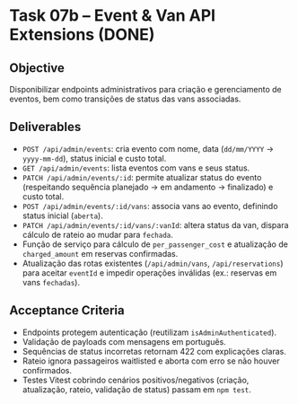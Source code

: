 # Task 07b – Event & Van API Extensions (DONE)

## Objective
Disponibilizar endpoints administrativos para criação e gerenciamento de eventos, bem como transições de status das vans associadas.

## Deliverables
- `POST /api/admin/events`: cria evento com nome, data (`dd/mm/YYYY` → `yyyy-mm-dd`), status inicial e custo total.
- `GET /api/admin/events`: lista eventos com vans e seus status.
- `PATCH /api/admin/events/:id`: permite atualizar status do evento (respeitando sequência planejado → em andamento → finalizado) e custo total.
- `POST /api/admin/events/:id/vans`: associa vans ao evento, definindo status inicial (`aberta`).
- `PATCH /api/admin/events/:id/vans/:vanId`: altera status da van, dispara cálculo de rateio ao mudar para `fechada`.
- Função de serviço para cálculo de `per_passenger_cost` e atualização de `charged_amount` em reservas confirmadas.
- Atualização das rotas existentes (`/api/admin/vans`, `/api/reservations`) para aceitar `eventId` e impedir operações inválidas (ex.: reservas em vans `fechadas`).

## Acceptance Criteria
- Endpoints protegem autenticação (reutilizam `isAdminAuthenticated`).
- Validação de payloads com mensagens em português.
- Sequências de status incorretas retornam 422 com explicações claras.
- Rateio ignora passageiros waitlisted e aborta com erro se não houver confirmados.
- Testes Vitest cobrindo cenários positivos/negativos (criação, atualização, rateio, validação de status) passam em `npm test`.
